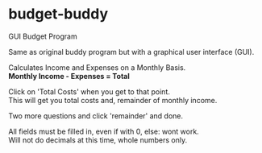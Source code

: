 # budget-buddy
GUI Budget Program  

Same as original buddy program but with a graphical user interface (GUI).  

Calculates Income and Expenses on a Monthly Basis.  
**Monthly Income - Expenses = Total**  

Click on 'Total Costs' when you get to that point.  
This will get you total costs and, remainder of monthly income.

Two more questions and click 'remainder' and done.  

All fields must be filled in, even if with 0, else: wont work.  
Will not do decimals at this time, whole numbers only.  


